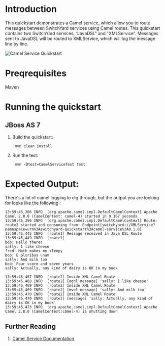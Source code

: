 Introduction
============
This quickstart demonstrates a Camel service, which allow you to route messages between SwitchYard 
services using Camel routes.    This quickstart contains two SwitchYard services, "JavaDSL" and 
"XMLService".   Messages sent to JavaDSL will be routed to XMLService, which will log the message
line by line.

![Camel Service Quickstart](https://github.com/jboss-switchyard/quickstarts/raw/master/camel-service/camel-service.jpg)

Preqrequisites 
==============
Maven

Running the quickstart
======================

JBoss AS 7
----------
1. Build the quickstart:

        mvn clean install

2. Run the test:

        mvn -Dtest=CamelServiceTest test

Expected Output:
================
There's a lot of camel logging to dig through, but the output you are looking
for looks like the following :

```
13:59:45,306 INFO  [org.apache.camel.impl.DefaultCamelContext] Apache Camel 2.8.0 (CamelContext: camel-4) started in 0.167 seconds  
13:59:45,396 INFO  [org.apache.camel.impl.DefaultCamelContext] Route: route2 started and consuming from: Endpoint[switchyard://XMLService?namespace=urn%3Aswitchyard-quickstart%3Acamel-service%3A0.1.0]  
13:59:45,445 INFO  [route1] Message received in Java DSL Route  
13:59:45,449 INFO  [route1]   
bob: Hello there!
sally: I like cheese
fred: Math makes me sleepy
bob: E pluribus unum
sally: And milk too
bob: Four score and seven years
sally: Actually, any kind of dairy is OK in my book
```
  
```
13:59:45,467 INFO  [route2] Inside XML Camel Route
13:59:45,468 INFO  [route2] [ognl message] 'sally: I like cheese'
13:59:45,469 INFO  [route2] Inside XML Camel Route
13:59:45,469 INFO  [route2] [mvel message] 'sally: And milk too'
13:59:45,470 INFO  [route2] Inside XML Camel Route
13:59:45,470 INFO  [route2] [message] 'sally: Actually, any kind of dairy is OK in my book'
13:59:45,473 INFO  [org.apache.camel.impl.DefaultCamelContext] Apache Camel 2.8.0 (CamelContext:camel-4) is shutting down
```

## Further Reading

1. [Camel Service Documentation](https://docs.jboss.org/author/display/SWITCHYARD/Camel+Services)

